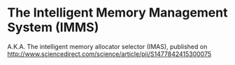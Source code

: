 # The Intelligent Memory Management System (IMMS)
A.K.A. The intelligent memory allocator selector (IMAS), published on http://www.sciencedirect.com/science/article/pii/S1477842415300075
